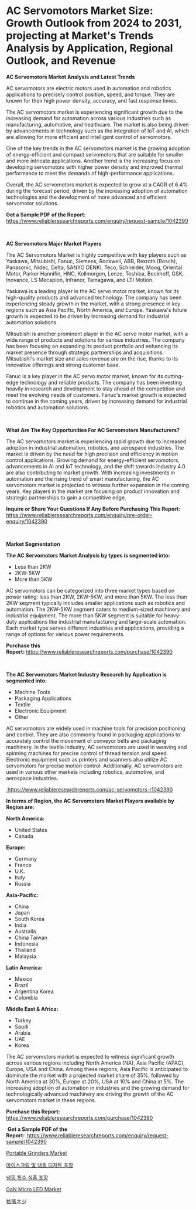 <p><h1>AC Servomotors Market Size: Growth Outlook from 2024 to 2031, projecting at Market's Trends Analysis by Application, Regional Outlook, and Revenue</h1></p><p><strong>AC Servomotors Market Analysis and Latest Trends</strong></p>
<p><p>AC servomotors are electric motors used in automation and robotics applications to precisely control position, speed, and torque. They are known for their high power density, accuracy, and fast response times.</p><p>The AC servomotors market is experiencing significant growth due to the increasing demand for automation across various industries such as manufacturing, automotive, and healthcare. The market is also being driven by advancements in technology such as the integration of IoT and AI, which are allowing for more efficient and intelligent control of servomotors.</p><p>One of the key trends in the AC servomotors market is the growing adoption of energy-efficient and compact servomotors that are suitable for smaller and more intricate applications. Another trend is the increasing focus on developing servomotors with higher power density and improved thermal performance to meet the demands of high-performance applications.</p><p>Overall, the AC servomotors market is expected to grow at a CAGR of 6.4% during the forecast period, driven by the increasing adoption of automation technologies and the development of more advanced and efficient servomotor solutions.</p></p>
<p><strong>Get a Sample PDF of the Report:&nbsp;</strong> <a href="https://www.reliableresearchreports.com/enquiry/request-sample/1042390">https://www.reliableresearchreports.com/enquiry/request-sample/1042390</a></p>
<p>&nbsp;</p>
<p><strong>AC Servomotors Major Market Players</strong></p>
<p><p>The AC Servomotors Market is highly competitive with key players such as Yaskawa, Mitsubishi, Fanuc, Siemens, Rockwell, ABB, Rexroth (Bosch), Panasonic, Nidec, Delta, SANYO DENKI, Teco, Schneider, Moog, Oriental Motor, Parker Hannifin, HNC, Kollmorgen, Lenze, Toshiba, Beckhoff, GSK, Inovance, LS Mecapion, Infranor, Tamagawa, and LTI Motion.</p><p>Yaskawa is a leading player in the AC servo motor market, known for its high-quality products and advanced technology. The company has been experiencing steady growth in the market, with a strong presence in key regions such as Asia Pacific, North America, and Europe. Yaskawa's future growth is expected to be driven by increasing demand for industrial automation solutions.</p><p>Mitsubishi is another prominent player in the AC servo motor market, with a wide range of products and solutions for various industries. The company has been focusing on expanding its product portfolio and enhancing its market presence through strategic partnerships and acquisitions. Mitsubishi's market size and sales revenue are on the rise, thanks to its innovative offerings and strong customer base.</p><p>Fanuc is a key player in the AC servo motor market, known for its cutting-edge technology and reliable products. The company has been investing heavily in research and development to stay ahead of the competition and meet the evolving needs of customers. Fanuc's market growth is expected to continue in the coming years, driven by increasing demand for industrial robotics and automation solutions.</p></p>
<p>&nbsp;</p>
<p><strong>What Are The Key Opportunities For AC Servomotors Manufacturers?</strong></p>
<p><p>The AC servomotors market is experiencing rapid growth due to increased adoption in industrial automation, robotics, and aerospace industries. The market is driven by the need for high precision and efficiency in motion control applications. Growing demand for energy-efficient servomotors, advancements in AI and IoT technology, and the shift towards Industry 4.0 are also contributing to market growth. With increasing investments in automation and the rising trend of smart manufacturing, the AC servomotors market is projected to witness further expansion in the coming years. Key players in the market are focusing on product innovation and strategic partnerships to gain a competitive edge.</p></p>
<p><strong>Inquire or Share Your Questions If Any Before Purchasing This Report:</strong> <a href="https://www.reliableresearchreports.com/enquiry/pre-order-enquiry/1042390">https://www.reliableresearchreports.com/enquiry/pre-order-enquiry/1042390</a></p>
<p>&nbsp;</p>
<p><strong>Market Segmentation</strong></p>
<p><strong>The AC Servomotors Market Analysis by types is segmented into:</strong></p>
<p><ul><li>Less than 2KW</li><li>2KW-5KW</li><li>More than 5KW</li></ul></p>
<p><p>AC servomotors can be categorized into three market types based on power rating: less than 2KW, 2KW-5KW, and more than 5KW. The less than 2KW segment typically includes smaller applications such as robotics and automation. The 2KW-5KW segment caters to medium-sized machinery and industrial equipment. The more than 5KW segment is suitable for heavy-duty applications like industrial manufacturing and large-scale automation. Each market type serves different industries and applications, providing a range of options for various power requirements.</p></p>
<p><strong>Purchase this Report:&nbsp;</strong><a href="https://www.reliableresearchreports.com/purchase/1042390">https://www.reliableresearchreports.com/purchase/1042390</a></p>
<p>&nbsp;</p>
<p><strong>The AC Servomotors Market Industry Research by Application is segmented into:</strong></p>
<p><ul><li>Machine Tools</li><li>Packaging Applications</li><li>Textile</li><li>Electronic Equipment</li><li>Other</li></ul></p>
<p><p>AC servomotors are widely used in machine tools for precision positioning and control. They are also commonly found in packaging applications to accurately control the movement of conveyor belts and packaging machinery. In the textile industry, AC servomotors are used in weaving and spinning machines for precise control of thread tension and speed. Electronic equipment such as printers and scanners also utilize AC servomotors for precise motion control. Additionally, AC servomotors are used in various other markets including robotics, automotive, and aerospace industries.</p></p>
<p><a href="https://www.reliableresearchreports.com/ac-servomotors-r1042390">&nbsp;https://www.reliableresearchreports.com/ac-servomotors-r1042390</a></p>
<p><strong>In terms of Region, the AC Servomotors Market Players available by Region are:</strong></p>
<p>
    <p> <strong> North America: </strong>
        <ul>
            <li>United States</li>
            <li>Canada</li>
        </ul>
        </p> 
    <p> <strong> Europe: </strong>
        <ul>
            <li>Germany</li>
            <li>France</li>
            <li>U.K.</li>
            <li>Italy</li>
            <li>Russia</li>
        </ul>
        </p> 
    <p> <strong> Asia-Pacific: </strong>
        <ul>
            <li>China</li>
            <li>Japan</li>
            <li>South Korea</li>
            <li>India</li>
            <li>Australia</li>
            <li>China Taiwan</li>
            <li>Indonesia</li>
            <li>Thailand</li>
            <li>Malaysia</li>
        </ul>
        </p> 
    <p> <strong> Latin America: </strong>
        <ul>
            <li>Mexico</li>
            <li>Brazil</li>
            <li>Argentina Korea</li>
            <li>Colombia</li>
        </ul>
        </p> 
    <p> <strong> Middle East & Africa: </strong>
        <ul>
            <li>Turkey</li>
            <li>Saudi</li>
            <li>Arabia</li>
            <li>UAE</li>
            <li>Korea</li>
        </ul>
    </p>
    </p>
<p><p>The AC servomotors market is expected to witness significant growth across various regions including North America (NA), Asia Pacific (APAC), Europe, USA and China. Among these regions, Asia Pacific is anticipated to dominate the market with a projected market share of 35%, followed by North America at 30%, Europe at 20%, USA at 10% and China at 5%. The increasing adoption of automation in industries and the growing demand for technologically advanced machinery are driving the growth of the AC servomotors market in these regions.</p></p>
<p><strong>Purchase this Report: </strong><a href="https://www.reliableresearchreports.com/purchase/1042390">https://www.reliableresearchreports.com/purchase/1042390</a></p>
<p>&nbsp;<strong>Get a Sample PDF of the Report:&nbsp;&nbsp;</strong><a href="https://www.reliableresearchreports.com/enquiry/request-sample/1042390">https://www.reliableresearchreports.com/enquiry/request-sample/1042390</a></p>
<p><strong></strong></p>
<p><p><a href="https://github.com/maesanjaya8/Market-Research-Report-List-1/blob/main/portable-grinders-market.md">Portable Grinders Market</a></p><p><a href="https://github.com/amuji413411/Market-Research-Report-List-1/blob/main/5880584171398.md">아이스크림 및 냉동 디저트 포장</a></p><p><a href="https://github.com/msujons1512/Market-Research-Report-List-1/blob/main/4971828171397.md">냉동 특수 식품 포장</a></p><p><a href="https://github.com/sowravmitra0/Market-Research-Report-List-1/blob/main/gan-micro-led-market.md">GaN Micro LED Market</a></p><p><a href="https://github.com/LizaHeller2023/Market-Research-Report-List-1/blob/main/1150222159779.md">拡張ネジ</a></p></p>